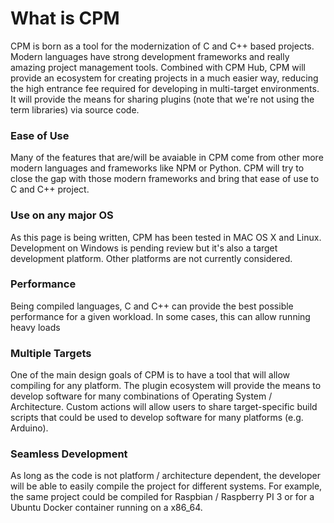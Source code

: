 # What is CPM

CPM is born as a tool for the modernization of C and C++ based projects. Modern languages have strong development frameworks and really amazing project management tools. Combined with CPM Hub, CPM will provide an ecosystem for creating projects in a much easier way, reducing the high entrance fee required for developing in multi-target environments. It will provide the means for sharing plugins (note that we're not using the term libraries) via source code.

### Ease of Use

Many of the features that are/will be avaiable in CPM come from other more modern languages and frameworks like NPM or Python. CPM will try to close the gap with those modern frameworks and bring that ease of use to C and C++ project.

### Use on any major OS

As this page is being written, CPM has been tested in MAC OS X and Linux. Development on Windows is pending review but it's also a target development platform. Other platforms are not currently considered.

### Performance

Being compiled languages, C and C++ can provide the best possible performance for a given workload. In some cases, this can allow running heavy loads 

### Multiple Targets

One of the main design goals of CPM is to have a tool that will allow compiling for any platform. The plugin ecosystem will provide the means to develop software for many combinations of Operating System / Architecture. Custom actions will allow users to share target-specific build scripts that could be used to develop software for many platforms (e.g. Arduino).

### Seamless Development

As long as the code is not platform / architecture dependent, the developer will be able to easily compile the project for different systems. For example, the same project could be compiled for Raspbian / Raspberry PI 3 or for a Ubuntu Docker container running on a x86_64.

